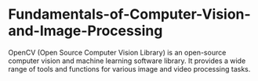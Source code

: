 # Fundamentals-of-Computer-Vision-and-Image-Processing
OpenCV (Open Source Computer Vision Library) is an open-source computer vision and machine learning software library. It provides a wide range of tools and functions for various image and video processing tasks.
